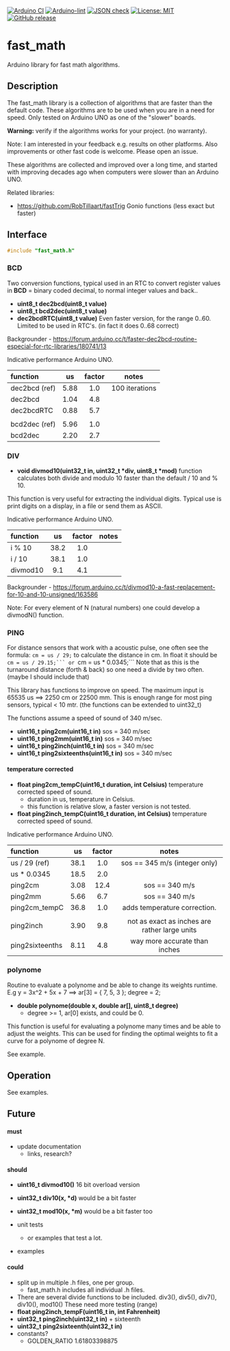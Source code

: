 
[![Arduino CI](https://github.com/RobTillaart/fast_math/workflows/Arduino%20CI/badge.svg)](https://github.com/marketplace/actions/arduino_ci)
[![Arduino-lint](https://github.com/RobTillaart/fast_math/actions/workflows/arduino-lint.yml/badge.svg)](https://github.com/RobTillaart/fast_math/actions/workflows/arduino-lint.yml)
[![JSON check](https://github.com/RobTillaart/fast_math/actions/workflows/jsoncheck.yml/badge.svg)](https://github.com/RobTillaart/fast_math/actions/workflows/jsoncheck.yml)
[![License: MIT](https://img.shields.io/badge/license-MIT-green.svg)](https://github.com/RobTillaart/fast_math/blob/master/LICENSE)
[![GitHub release](https://img.shields.io/github/release/RobTillaart/fast_math.svg?maxAge=3600)](https://github.com/RobTillaart/fast_math/releases)


# fast_math

Arduino library for fast math algorithms.


## Description

The fast_math library is a collection of algorithms that are faster 
than the default code. 
These algorithms are to be used when you are in a need for speed. 
Only tested on Arduino UNO as one of the "slower" boards.

**Warning:** verify if the algorithms works for your project. (no warranty).

Note: I am interested in your feedback e.g. results on other platforms.
Also improvements or other fast code is welcome. Please open an issue.

These algorithms are collected and improved over a long time, and started
with improving decades ago when computers were slower than an Arduino UNO.

Related libraries:

- https://github.com/RobTillaart/fastTrig Gonio functions (less exact but faster)


## Interface

```cpp
#include "fast_math.h"
```


### BCD

Two conversion functions, typical used in an RTC to convert register values
in **BCD** = binary coded decimal, to normal integer values and back..
- **uint8_t dec2bcd(uint8_t value)**
- **uint8_t bcd2dec(uint8_t value)**
- **dec2bcdRTC(uint8_t value)** Even faster version, for the range 0..60. 
Limited to be used in RTC's. (in fact it does 0..68 correct)

Backgrounder - https://forum.arduino.cc/t/faster-dec2bcd-routine-especial-for-rtc-libraries/180741/13


Indicative performance Arduino UNO.

|  function       |   us   |  factor |  notes  |
|:----------------|:------:|:-------:|:-------:|
|  dec2bcd (ref)  |  5.88  |   1.0   |  100 iterations
|  dec2bcd        |  1.04  |   4.8   |
|  dec2bcdRTC     |  0.88  |   5.7   |
|                 |        |         |
|  bcd2dec (ref)  |  5.96  |   1.0   |
|  bcd2dec        |  2.20  |   2.7   |


### DIV

- **void divmod10(uint32_t in, uint32_t \*div, uint8_t \*mod)**
function calculates both divide and modulo 10 faster than the default  / 10 and % 10.

This function is very useful for extracting the individual digits.
Typical use is print digits on a display, in a file or send them as ASCII.

Indicative performance Arduino UNO.

|  function  |   us   |  factor |  notes  |
|:-----------|:------:|:-------:|:-------:|
|  i % 10    |  38.2  |   1.0   |
|  i / 10    |  38.1  |   1.0   |
|  divmod10  |   9.1  |   4.1   | 

Backgrounder - https://forum.arduino.cc/t/divmod10-a-fast-replacement-for-10-and-10-unsigned/163586

Note: For every element of N (natural numbers) one could develop a divmodN() function. 


### PING

For distance sensors that work with a acoustic pulse, one often see the formula:
```cm = us / 29;``` to calculate the distance in cm.
In float it should be ``cm = us / 29.15;``` or ``cm = us * 0.0345;```
Note that as this is the turnaround distance (forth & back) so one 
need a divide by two often. (maybe I should include that)

This library has functions to improve on speed.
The maximum input is 65535 us ==> 2250 cm or 22500 mm.
This is enough range for most ping sensors, typical < 10 mtr.
(the functions can be extended to uint32_t)

The functions assume a speed of sound of 340 m/sec.

- **uint16_t ping2cm(uint16_t in)** sos = 340 m/sec
- **uint16_t ping2mm(uint16_t in)** sos = 340 m/sec
- **uint16_t ping2inch(uint16_t in)** sos = 340 m/sec
- **uint16_t ping2sixteenths(uint16_t in)** sos = 340 m/sec

#### temperature corrected

- **float ping2cm_tempC(uint16_t duration, int Celsius)** temperature corrected speed of sound.
  - duration in us, temperature in Celsius.
  - this function is relative slow, a faster version is not tested.
- **float ping2inch_tempC(uint16_t duration, int Celsius)** temperature corrected speed of sound.


Indicative performance Arduino UNO.

|  function         |   us   |  factor |  notes  |
|:------------------|:------:|:-------:|:-------:|
|  us / 29  (ref)   |  38.1  |   1.0   | sos == 345 m/s  (integer only)
|  us \* 0.0345     |  18.5  |   2.0   |
|  ping2cm          |  3.08  |  12.4   | sos == 340 m/s
|  ping2mm          |  5.66  |   6.7   | sos == 340 m/s
|  ping2cm_tempC    |  36.8  |   1.0   | adds temperature correction.
|                   |        |         |
|  ping2inch        |  3.90  |   9.8   | not as exact as inches are rather large units
|  ping2sixteenths  |  8.11  |   4.8   | way more accurate than inches


### polynome

Routine to evaluate a polynome and be able to change its weights runtime.
E.g   y = 3x^2 + 5x + 7 ==> ar\[3] = { 7, 5, 3 };  degree = 2;
- **double polynome(double x, double ar[], uint8_t degree)**
  - degree >= 1, ar\[0] exists, and could be 0.
  
This function is useful for evaluating a polynome many times and be able to
adjust the weights. This can be used for finding the optimal weights to fit
a curve for a polynome of degree N.

See example.


## Operation

See examples.


## Future

#### must
- update documentation
  - links, research?


#### should
- **uint16_t divmod10()** 16 bit overload version 
- **uint32_t div10(x, \*d)** would be a bit faster 
- **uint32_t mod10(x, \*m)** would be a bit faster too

- unit tests
  - or examples that test a lot.
- examples


#### could
- split up in multiple .h files, one per group.
  - fast_math.h includes all individual .h files.
- There are several divide functions to be included.
  div3(), div5(), div7(), div10(), mod10()
  These need more testing (range)
- **float ping2inch_tempF(uint16_t in, int Fahrenheit)**
- **uint32_t ping2inch(uint32_t in)** + sixteenth
- **uint32_t ping2sixteenth(uint32_t in)**
- constants?
  - GOLDEN_RATIO 1.61803398875

